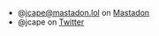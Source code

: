 
* @jcape@mastadon.lol on [Mastadon](https://mastadon.lol/@jcape)
* @jcape on [Twitter](https://twitter.com/jcape)

<!--
**jcape/jcape** is a ✨ _special_ ✨ repository because its `README.md` (this file) appears on your GitHub profile.

Here are some ideas to get you started:

- 🔭 I’m currently working on ...
- 🌱 I’m currently learning ...
- 👯 I’m looking to collaborate on ...
- 🤔 I’m looking for help with ...
- 💬 Ask me about ...
- 📫 How to reach me: ...
- 😄 Pronouns: ...
- ⚡ Fun fact: ...
-->

